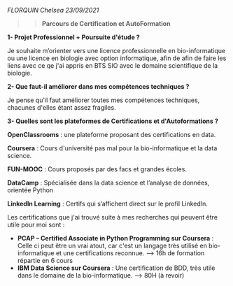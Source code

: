 *FLORQUIN Chelsea 23/09/2021*

>>  **Parcours de Certification et AutoFormation**

**1- Projet Professionnel + Poursuite d'étude ?**

Je souhaite m’orienter vers une licence professionnelle en bio-informatique ou une licence en biologie avec option informatique, 
afin de afin de faire les liens avec ce qe j'ai appris en BTS SIO avec le domaine scientifique de la biologie.

**2- Que faut-il améliorer dans mes compétences techniques ?**

Je pense qu'il faut améliorer toutes mes compétences techniques, chacunes d'elles étant assez fragiles.

**3- Quelles sont les plateformes de Certifications et d'Autoformations ?**

**OpenClassrooms** : une plateforme proposant des certifications en data.

**Coursera** : Cours d'université pas mal pour la bio-informatique et la data science.

**FUN-MOOC** : Cours proposés par des facs et grandes écoles.

**DataCamp** : Spécialisée dans la data science et l’analyse de données, orientée Python 

**LinkedIn Learning** : Certifs qui s’affichent direct sur le profil LinkedIn.

Les certifications que j'ai trouvé suite à mes recherches qui peuvent être utile pour moi sont :
- **PCAP – Certified Associate in Python Programming sur Coursera** : Celle ci peut être un vrai atout, car c'est un langage très utilisé en bio-informatique et une certifications reconnue.
                                                            --> 16h de formation répartie en 6 cours
- **IBM Data Science sur Coursera** : Une certification de BDD, très utile dans le domaine de la bio-informatique.
                                        --> 80H (à revoir)